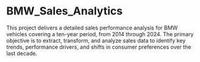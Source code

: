 # BMW_Sales_Analytics
This project delivers a detailed sales performance analysis for BMW vehicles covering a ten-year period, from 2014 through 2024.  The primary objective is to extract, transform, and analyze sales data to identify key trends, performance drivers, and shifts in consumer preferences over the last decade.

